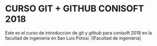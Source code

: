 # CURSO GIT + GITHUB CONISOFT 2018
Este es el curso de introduccion de git y github para conisoft 2018 en la facultad de ingenieria en San Luis Potosí.
![Facultad de ingenieria] 
